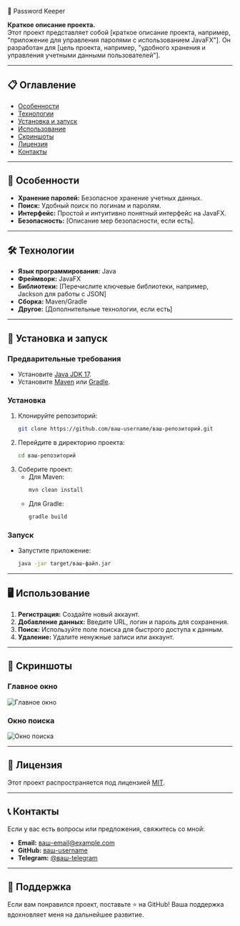 🚀 Password Keeper

**Краткое описание проекта.**  
Этот проект представляет собой [краткое описание проекта, например, "приложение для управления паролями с использованием JavaFX"]. Он разработан для [цель проекта, например, "удобного хранения и управления учетными данными пользователей"].

---

## 📋 Оглавление

- [Особенности](#-особенности)
- [Технологии](#-технологии)
- [Установка и запуск](#-установка-и-запуск)
- [Использование](#-использование)
- [Скриншоты](#-скриншоты)
- [Лицензия](#-лицензия)
- [Контакты](#-контакты)

---

## 🌟 Особенности

- **Хранение паролей:** Безопасное хранение учетных данных.
- **Поиск:** Удобный поиск по логинам и паролям.
- **Интерфейс:** Простой и интуитивно понятный интерфейс на JavaFX.
- **Безопасность:** [Описание мер безопасности, если есть].

---

## 🛠 Технологии

- **Язык программирования:** Java
- **Фреймворк:** JavaFX
- **Библиотеки:** [Перечислите ключевые библиотеки, например, Jackson для работы с JSON]
- **Сборка:** Maven/Gradle
- **Другое:** [Дополнительные технологии, если есть]

---

## 🚀 Установка и запуск

### Предварительные требования

- Установите [Java JDK 17](https://www.oracle.com/java/technologies/javase-jdk17-downloads.html).
- Установите [Maven](https://maven.apache.org/download.cgi) или [Gradle](https://gradle.org/install/).

### Установка

1. Клонируйте репозиторий:
   ```bash
   git clone https://github.com/ваш-username/ваш-репозиторий.git
   ```
2. Перейдите в директорию проекта:
   ```bash
   cd ваш-репозиторий
   ```
3. Соберите проект:
   - Для Maven:
     ```bash
     mvn clean install
     ```
   - Для Gradle:
     ```bash
     gradle build
     ```

### Запуск

- Запустите приложение:
  ```bash
  java -jar target/ваш-файл.jar
  ```

---

## 🖥 Использование

1. **Регистрация:** Создайте новый аккаунт.
2. **Добавление данных:** Введите URL, логин и пароль для сохранения.
3. **Поиск:** Используйте поле поиска для быстрого доступа к данным.
4. **Удаление:** Удалите ненужные записи или аккаунт.

---

## 📸 Скриншоты

### Главное окно
![Главное окно](screenshots/main_window.png)

### Окно поиска
![Окно поиска](screenshots/search_window.png)

---

## 📜 Лицензия

Этот проект распространяется под лицензией [MIT](LICENSE).

---

## 📞 Контакты

Если у вас есть вопросы или предложения, свяжитесь со мной:

- **Email:** ваш-email@example.com
- **GitHub:** [ваш-username](https://github.com/ваш-username)
- **Telegram:** [@ваш-telegram](https://t.me/ваш-telegram)

---

## 💖 Поддержка

Если вам понравился проект, поставьте ⭐️ на GitHub! Ваша поддержка вдохновляет меня на дальнейшее развитие.

